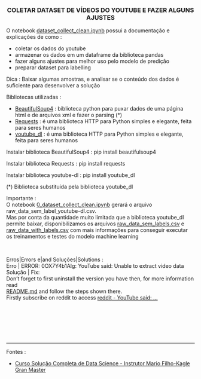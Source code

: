 <h3 align="center">COLETAR DATASET DE VÍDEOS DO YOUTUBE E FAZER ALGUNS AJUSTES</h3>
<p>O notebook <a href="">dataset_collect_clean.ipynb</a> possui a documentação e explicações de como :
    <ul>
        <li>coletar os dados do youtube </li>
        <li>armazenar os dados em um dataframe da biblioteca pandas</li>
        <li>fazer alguns ajustes para melhor uso pelo modelo de predição</li>
        <li>preparar dataset para labelling</li>
    </ul>
</p>
<p>Dica : Baixar algumas amostras, e analisar se o conteúdo dos dados é suficiente para desenvolver a solução</p>

<p>Bibliotecas utilizadas :
    <ul>
        <li><a href="https://www.crummy.com/software/BeautifulSoup/bs4/doc/">BeautifulSoup4</a> : biblioteca python para puxar dados de uma página html e de arquivos xml e fazer o parsing (*)</li>
        <li><a href="https://requests.readthedocs.io/pt_BR/latest/user/quickstart.html">Requests</a> : é uma biblioteca HTTP para Python simples e elegante, feita para seres humanos</li>
        <li><a href="https://requests.readthedocs.io/pt_BR/latest/user/quickstart.html">youtube_dl</a> : é uma biblioteca HTTP para Python simples e elegante, feita para seres humanos</li>
    </ul>
    <p>Instalar biblioteca BeautifulSoup4 : pip install beautifulsoup4</p>
    <p>Instalar biblioteca Requests : pip install requests</p>
    <p>Instalar biblioteca youtube-dl : pip install youtube_dl</p>
    <p>(*) Biblioteca substituída pela biblioteca youtube_dl</p>
</p>

<p>Importante :<br>
O notebook <a href="">0_dataset_collect_clean.ipynb</a> gerará o arquivo raw_data_sem_label_youtube-dl.csv.<br>
Mas por conta da quantidade muito limitada que a biblioteca youtube_dl permite baixar, disponibilizamos os arquivos <a href=".\file-csv">raw_data_sem_labels.csv</a> e <a href=".\file-csv">raw_data_with_labels.csv</a> com mais informações para conseguir executar os treinamentos e testes do modelo machine learning</p><br>
<p>Erros|Errors e|and Soluções|Solutions :<br>
Erro | ERROR: 0OX7Y4b1AIg: YouTube said: Unable to extract video data<br>
Solução | Fix:<br>
Don’t forget to first uninstall the version you have then, for more information read <br>
<a href="https://github.com/ytdl-org/youtube-dl/blob/master/README.md#how-do-i-update-youtube-dl">README.md</a> and follow the steps shown there.<br>
Firstly subscribe on reddit to access <a href="https://www.reddit.com/r/youtubedl/comments/hqc577/getting_error_unable_to_extract_video_data/">reddit - YouTube said: ...</a>

</p>
<br><br><br><br><br>
<hr>
<p>Fontes :
    <ul>
        <li><a href="https://curso.mariofilho.com/">   
        Curso Solução Completa de Data Science - Instrutor Mario Filho-Kagle Gran Master</a></li>
    </ul>
</p>
<!--<p></p>-->
